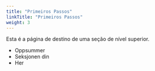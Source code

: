 ```yaml
---
title: "Primeiros Passos"
linkTitle: "Primeiros Passos"
weight: 3
---
```


Esta é a página de destino de uma seção de nível superior.

* Oppsummer
* Seksjonen din
* Her
